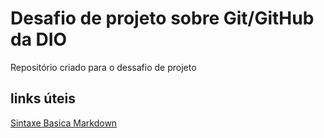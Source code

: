 # Desafio de projeto sobre Git/GitHub da DIO
Repositório criado para o dessafio de projeto

## links úteis
[Sintaxe Basica Markdown](https://www.markdownguide.org/basic-syntax/)
